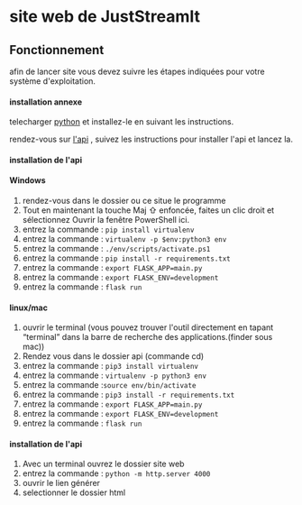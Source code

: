 # site web de JustStreamIt



## Fonctionnement

afin de lancer site vous devez suivre les étapes indiquées pour votre système d'exploitation.

#### installation annexe
telecharger [python](https://www.python.org/downloads/ "python") et installez-le en suivant les instructions.

rendez-vous sur [l'api](https://github.com/OpenClassrooms-Student-Center/OCMovies-API-EN-FR "l'api") , suivez les instructions pour installer l'api et lancez la.


#### installation de l'api
#### Windows
1. rendez-vous dans le dossier ou ce situe le programme
2. Tout en maintenant la touche Maj ⇧ enfoncée, faites un clic droit et sélectionnez Ouvrir la fenêtre PowerShell ici.
3. entrez la commande : ``pip install virtualenv``
4. entrez la commande : ``virtualenv -p $env:python3 env``
5. entrez la commande : ``./env/scripts/activate.ps1``
6. entrez la commande : ``pip install -r requirements.txt``
7. entrez la commande : ``export FLASK_APP=main.py``
8. entrez la commande : ``export FLASK_ENV=development``
9. entrez la commande : ``flask run``
#### linux/mac
1. ouvrir le terminal (vous pouvez trouver l'outil directement en tapant “terminal” dans la barre de recherche des applications.(finder sous mac))
2. Rendez vous dans le dossier api (commande cd)
3. entrez la commande : ``pip3 install virtualenv``
4. entrez la commande : ``virtualenv -p python3 env``
5. entrez la commande :``source env/bin/activate``
6. entrez la commande : ``pip3 install -r requirements.txt``
7. entrez la commande : ``export FLASK_APP=main.py``
8. entrez la commande : ``export FLASK_ENV=development``
9. entrez la commande : ``flask run``

#### installation de l'api
1. Avec un terminal ouvrez le dossier site web
2. entrez la commande : ``python -m http.server 4000``
3. ouvrir le lien générer
4. selectionner le dossier html
